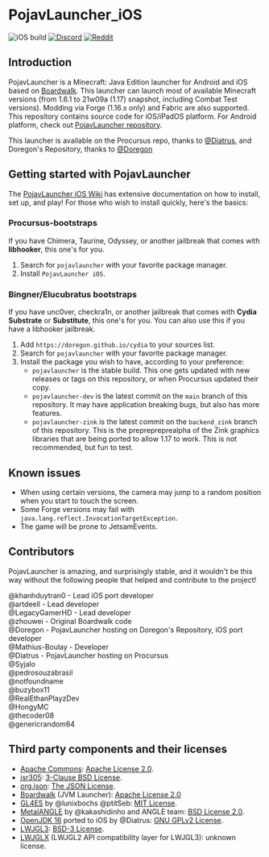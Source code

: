 # PojavLauncher_iOS
![iOS build](https://github.com/PojavLauncherTeam/PojavLauncher_iOS/workflows/iOS%20build/badge.svg)
[![Discord](https://img.shields.io/discord/724163890803638273.svg?label=&logo=discord&logoColor=ffffff&color=7389D8&labelColor=6A7EC2)](https://discord.gg/6RpEJda)
[![Reddit](https://img.shields.io/badge/dynamic/json.svg?label=r/PojavLauncher%20member%20count&query=$.data.subscribers&url=https://www.reddit.com/r/PojavLauncher/about.json)](https://reddit.com/r/PojavLauncher)

## Introduction
PojavLauncher is a Minecraft: Java Edition launcher for Android and iOS based on [Boardwalk](https://github.com/zhuowei/Boardwalk). This launcher can launch most of available Minecraft versions (from 1.6.1 to 21w09a (1.17) snapshot, including Combat Test versions). Modding via Forge (1.16.x only) and Fabric are also supported. This repository contains source code for iOS/iPadOS platform. For Android platform, check out [PojavLauncher repository](https://github.com/PojavLauncherTeam/PojavLauncher).

This launcher is available on the Procursus repo, thanks to [@Diatrus](https://twitter.com/Diatrus), and Doregon's Repository, thanks to [@Doregon](https://twitter.com/AdamTunnic)

## Getting started with PojavLauncher

The [PojavLauncher iOS Wiki](https://github.com/PojavLauncherTeam/PojavLauncher_iOS/wiki) has extensive documentation on how to install, set up, and play! For those who wish to install quickly, here's the basics:

### Procursus-bootstraps
If you have Chimera, Taurine, Odyssey, or another jailbreak that comes with **libhooker**, this one's for you.

1. Search for `pojavlauncher` with your favorite package manager.
2. Install `PojavLauncher iOS`.

### Bingner/Elucubratus bootstraps
If you have unc0ver, checkra1n, or another jailbreak that comes with **Cydia Substrate** or **Substitute**, this one's for you. You can also use this if you have a libhooker jailbreak.

1. Add `https://doregon.github.io/cydia` to your sources list.
2. Search for `pojavlauncher` with your favorite package manager.
3. Install the package you wish to have, according to your preference:
   * `pojavlauncher` is the stable build. This one gets updated with new releases or tags on this repository, or when Procursus updated their copy.
   * `pojavlauncher-dev` is the latest commit on the `main` branch of this repository. It may have application breaking bugs, but also has more features.
   * `pojavlauncher-zink` is the latest commit on the `backend_zink` branch of this repository. This is the preprepreprealpha of the Zink graphics libraries that are being ported to allow 1.17 to work. This is not recommended, but fun to test.

## Known issues

* When using certain versions, the camera may jump to a random position when you start to touch the screen.
* Some Forge versions may fail with `java.lang.reflect.InvocationTargetException`.
* The game will be prone to JetsamEvents.

## Contributors
PojavLauncher is amazing, and surprisingly stable, and it wouldn't be this way without the following people that helped and contribute to the project!

@khanhduytran0 - Lead iOS port developer  
@artdeell - Lead developer  
@LegacyGamerHD - Lead developer  
@zhouwei - Original Boardwalk code  
@Doregon - PojavLauncher hosting on Doregon's Repository, iOS port developer  
@Mathius-Boulay - Developer   
@Diatrus - PojavLauncher hosting on Procursus  
@Syjalo  
@pedrosouzabrasil  
@notfoundname  
@buzybox11  
@RealEthanPlayzDev  
@HongyMC  
@thecoder08  
@genericrandom64  

## Third party components and their licenses
- [Apache Commons](https://commons.apache.org): [Apache License 2.0](http://www.apache.org/licenses/LICENSE-2.0.txt).
- [jsr305](https://code.google.com/p/jsr-305): [3-Clause BSD License](http://opensource.org/licenses/BSD-3-Clause).
- [org.json](https://github.com/stleary/JSON-java): [The JSON License](https://www.json.org/license.html).
- [Boardwalk](https://github.com/zhuowei/Boardwalk) (JVM Launcher): [Apache License 2.0](https://github.com/zhuowei/Boardwalk/blob/master/LICENSE)
- [GL4ES](https://github.com/ptitSeb/gl4es) by @lunixbochs @ptitSeb: [MIT License](https://github.com/ptitSeb/gl4es/blob/master/LICENSE).
- [MetalANGLE](https://github.com/kakashidinho/metalangle) by @kakashidinho and ANGLE team: [BSD License 2.0](https://github.com/kakashidinho/metalangle/blob/master/LICENSE).
- [OpenJDK 16](https://www.ios-repo-updates.com/repository/procursus/package/openjdk-16-jre) ported to iOS by @Diatrus: [GNU GPLv2 License](https://openjdk.java.net/legal/gplv2+ce.html).
- [LWJGL3](https://github.com/PojavLauncherTeam/lwjgl3): [BSD-3 License](https://github.com/LWJGL/lwjgl3/blob/master/LICENSE.md).
- [LWJGLX](https://github.com/PojavLauncherTeam/lwjglx) (LWJGL2 API compatibility layer for LWJGL3): unknown license.
